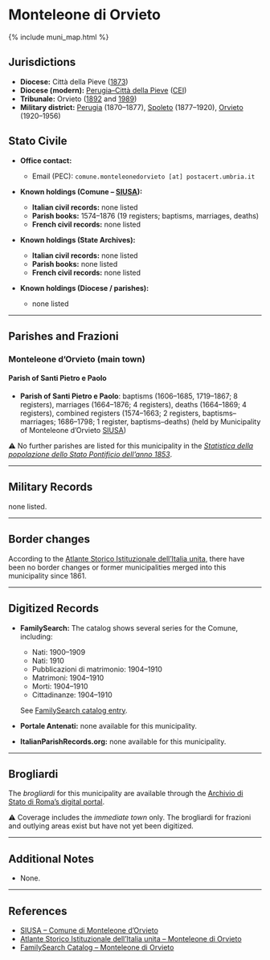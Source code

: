 # Monteleone di Orvieto

{% include muni_map.html %}

## Jurisdictions

* **Diocese:** Città della Pieve ([1873](https://www.google.it/books/edition/Il_libro_de_comuni_del_Regno_d_Italia_co/WF9mfeJJcDEC?gbpv=1))
* **Diocese (modern):** [Perugia–Città della Pieve](../dio/perugia.md) ([CEI](https://www.chiesacattolica.it/annuario-cei/ricerca-parrocchie/))
* **Tribunale:** Orvieto ([1892](https://www.google.it/books/edition/Bollettino_ufficiale_del_Ministero_di_gr/kRXd4t5fK-0C?hl=en&gbpv=1&pg=PA457&printsec=frontcover) and [1989](https://www.google.it/books/edition/Gazzetta_ufficiale_della_Repubblica_ital/-Z6nogg-qMQC?hl=en&gbpv=1&pg=RA8-PA38&printsec=frontcover))
* **Military district:** [Perugia](../mil/perugia.md) (1870–1877), [Spoleto](../mil/spoleto.md) (1877–1920), [Orvieto](../mil/spoleto.md) (1920–1956)

## Stato Civile

* **Office contact:**

  * Email (PEC): `comune.monteleonedorvieto [at] postacert.umbria.it`

* **Known holdings (Comune – [SIUSA](https://siusa-archivi.cultura.gov.it/cgi-bin/siusa/pagina.pl?TipoPag=comparc&Chiave=307581)):**

  * **Italian civil records:** none listed
  * **Parish books:** 1574–1876 (19 registers; baptisms, marriages, deaths)
  * **French civil records:** none listed

* **Known holdings (State Archives):**

  * **Italian civil records:** none listed
  * **Parish books:** none listed
  * **French civil records:** none listed

* **Known holdings (Diocese / parishes):**

  * none listed

---

## Parishes and Frazioni

### Monteleone d’Orvieto (main town)

#### Parish of Santi Pietro e Paolo

* **Parish of Santi Pietro e Paolo**: baptisms (1606–1685, 1719–1867; 8 registers), marriages (1664–1876; 4 registers), deaths (1664–1869; 4 registers), combined registers (1574–1663; 2 registers, baptisms–marriages; 1686–1798; 1 register, baptisms–deaths) (held by Municipality of Monteleone d’Orvieto [SIUSA](https://siusa-archivi.cultura.gov.it/cgi-bin/siusa/pagina.pl?TipoPag=comparc&Chiave=307581))

⚠️ No further parishes are listed for this municipality in the *[Statistica della popolazione dello Stato Pontificio dell’anno 1853](https://www.google.it/books/edition/Statistics_della_popolazione_dello_Stato/v6dCAQAAMAAJ)*.

---

## Military Records

none listed.

---

## Border changes

According to the [Atlante Storico Istituzionale dell’Italia unita](http://dati.san.beniculturali.it/asi/local/), there have been no border changes or former municipalities merged into this municipality since 1861.

---

## Digitized Records

* **FamilySearch:** The catalog shows several series for the Comune, including:

  * Nati: 1900–1909
  * Nati: 1910
  * Pubblicazioni di matrimonio: 1904–1910
  * Matrimoni: 1904–1910
  * Morti: 1904–1910
  * Cittadinanze: 1904–1910

  See [FamilySearch catalog entry](https://www.familysearch.org/en/search/catalog/655333).

* **Portale Antenati:** none available for this municipality.

* **ItalianParishRecords.org:** none available for this municipality.

---

## Brogliardi

The *brogliardi* for this municipality are available through the [Archivio di Stato di Roma’s digital portal](https://imagoarchiviodistatoroma.cultura.gov.it/Gregoriano/s_brogliardi.php?Provincia=Viterbo&Denominazione=Monte%20Leone).

⚠️ Coverage includes the *immediate town* only. The brogliardi for frazioni and outlying areas exist but have not yet been digitized.

---

## Additional Notes

* None.

---

## References

* [SIUSA – Comune di Monteleone d’Orvieto](https://siusa-archivi.cultura.gov.it/cgi-bin/siusa/pagina.pl?TipoPag=comparc&Chiave=307581)
* [Atlante Storico Istituzionale dell’Italia unita – Monteleone di Orvieto](http://dati.san.beniculturali.it/asi/local/)
* [FamilySearch Catalog – Monteleone di Orvieto](https://www.familysearch.org/en/search/catalog/655333)
